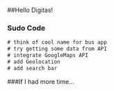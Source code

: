 ##Hello Digitas! 

### Sudo Code
```html
# think of cool name for bus app
# try getting some data from API
# integrate GoogleMaps API 
# add Geolocation
# add search bar
```

###If I had more time... 